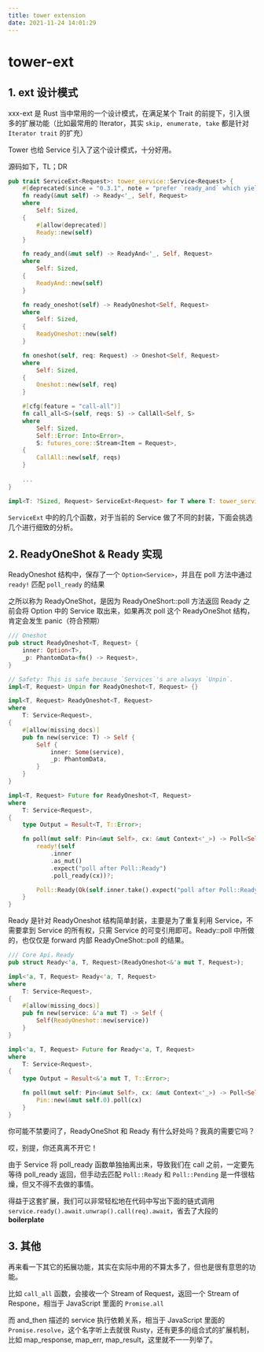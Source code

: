 ```yaml
---
title: tower extension
date: 2021-11-24 14:01:29
---
```




# tower-ext



## 1. ext 设计模式



xxx-ext 是 Rust 当中常用的一个设计模式，在满足某个 Trait 的前提下，引入很多的扩展功能（比如最常用的 Iterator，其实 `skip, enumerate, take` 都是针对 `Iterator trait` 的扩充）



Tower 也给 Service 引入了这个设计模式，十分好用。



源码如下，TL；DR

```rust
pub trait ServiceExt<Request>: tower_service::Service<Request> {
    #[deprecated(since = "0.3.1", note = "prefer `ready_and` which yields the service")]
    fn ready(&mut self) -> Ready<'_, Self, Request>
    where
        Self: Sized,
    {
        #[allow(deprecated)]
        Ready::new(self)
    }

    fn ready_and(&mut self) -> ReadyAnd<'_, Self, Request>
    where
        Self: Sized,
    {
        ReadyAnd::new(self)
    }

    fn ready_oneshot(self) -> ReadyOneshot<Self, Request>
    where
        Self: Sized,
    {
        ReadyOneshot::new(self)
    }

    fn oneshot(self, req: Request) -> Oneshot<Self, Request>
    where
        Self: Sized,
    {
        Oneshot::new(self, req)
    }

    #[cfg(feature = "call-all")]
    fn call_all<S>(self, reqs: S) -> CallAll<Self, S>
    where
        Self: Sized,
        Self::Error: Into<Error>,
        S: futures_core::Stream<Item = Request>,
    {
        CallAll::new(self, reqs)
    }
  
  	...
}

impl<T: ?Sized, Request> ServiceExt<Request> for T where T: tower_service::Service<Request> {}
```



`ServiceExt` 中的的几个函数，对于当前的 Service 做了不同的封装，下面会挑选几个进行细致的分析。



## 2. ReadyOneShot & Ready  实现



ReadyOneshot 结构中，保存了一个 `Option<Service>`，并且在 poll 方法中通过 `ready!` 匹配 `poll_ready` 的结果

之所以称为 ReadyOneShot，是因为 ReadyOneShort::poll 方法返回 Ready 之前会将 Option 中的 Service  取出来，如果再次 poll 这个 ReadyOneShot 结构，肯定会发生 panic（符合预期）

```rust
/// Oneshot
pub struct ReadyOneshot<T, Request> {
    inner: Option<T>,
    _p: PhantomData<fn() -> Request>,
}

// Safety: This is safe because `Services`'s are always `Unpin`.
impl<T, Request> Unpin for ReadyOneshot<T, Request> {}

impl<T, Request> ReadyOneshot<T, Request>
where
    T: Service<Request>,
{
    #[allow(missing_docs)]
    pub fn new(service: T) -> Self {
        Self {
            inner: Some(service),
            _p: PhantomData,
        }
    }
}

impl<T, Request> Future for ReadyOneshot<T, Request>
where
    T: Service<Request>,
{
    type Output = Result<T, T::Error>;

    fn poll(mut self: Pin<&mut Self>, cx: &mut Context<'_>) -> Poll<Self::Output> {
        ready!(self
            .inner
            .as_mut()
            .expect("poll after Poll::Ready")
            .poll_ready(cx))?;

        Poll::Ready(Ok(self.inner.take().expect("poll after Poll::Ready")))
    }
}
```



Ready 是针对 ReadyOneshot 结构简单封装，主要是为了重复利用 Service，不需要拿到 Service 的所有权，只需 Service 的可变引用即可。Ready::poll 中所做的，也仅仅是 forward 内部 ReadyOneShot::poll 的结果。

```rust
/// Core Api，Ready
pub struct Ready<'a, T, Request>(ReadyOneshot<&'a mut T, Request>);

impl<'a, T, Request> Ready<'a, T, Request>
where
    T: Service<Request>,
{
    #[allow(missing_docs)]
    pub fn new(service: &'a mut T) -> Self {
        Self(ReadyOneshot::new(service))
    }
}

impl<'a, T, Request> Future for Ready<'a, T, Request>
where
    T: Service<Request>,
{
    type Output = Result<&'a mut T, T::Error>;

    fn poll(mut self: Pin<&mut Self>, cx: &mut Context<'_>) -> Poll<Self::Output> {
        Pin::new(&mut self.0).poll(cx)
    }
}
```



你可能不禁要问了，ReadyOneShot 和 Ready 有什么好处吗？我真的需要它吗？

哎，别提，你还真离不开它！



由于 Service 将 poll_ready 函数单独抽离出来，导致我们在 call 之前，一定要先等待 poll_ready 返回，但手动去匹配 `Poll::Ready` 和 `Poll::Pending` 是一件很枯燥，但又不得不去做的事情。

得益于这套扩展，我们可以非常轻松地在代码中写出下面的链式调用 `service.ready().await.unwrap().call(req).await`，省去了大段的 **boilerplate**





## 3. 其他



再来看一下其它的拓展功能，其实在实际中用的不算太多了，但也是很有意思的功能。



比如 `call_all` 函数，会接收一个 Stream of Request，返回一个 Stream of Respone，相当于 JavaScript 里面的 `Promise.all`

而 and_then 描述的 service 执行依赖关系，相当于 JavaScript 里面的 `Promise.resolve`，这个名字听上去就很 Rusty，还有更多的组合式的扩展机制，比如 map_response, map_err, map_result，这里就不一一列举了。